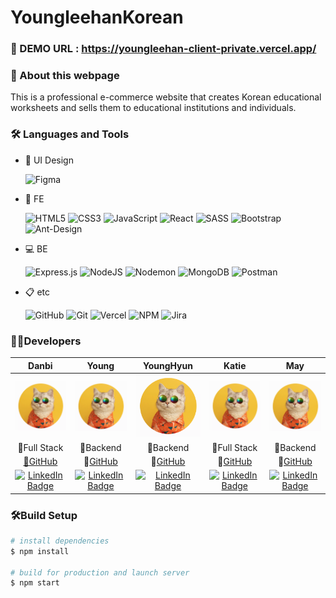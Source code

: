 # YoungleehanKorean

### 🔗 DEMO URL : https://youngleehan-client-private.vercel.app/

### 📣 About this webpage

This is a professional e-commerce website that creates Korean educational worksheets and sells them to educational institutions and individuals.

### 🛠️ Languages and Tools

-   🎨 UI Design

    ![Figma](https://img.shields.io/badge/figma-%23F24E1E.svg?style=for-the-badge&logo=figma&logoColor=white)

-   🔮 FE

    ![HTML5](https://img.shields.io/badge/html5-%23E34F26.svg?style=for-the-badge&logo=html5&logoColor=white)
    ![CSS3](https://img.shields.io/badge/css3-%231572B6.svg?style=for-the-badge&logo=css3&logoColor=white)
    ![JavaScript](https://img.shields.io/badge/JavaScript-%23F7DF1E.svg?style=for-the-badge&logo=javascript&logoColor=black)
    ![React](https://img.shields.io/badge/React-%2361DAFB.svg?style=for-the-badge&logo=react&logoColor=black)
    ![SASS](https://img.shields.io/badge/SASS-hotpink.svg?style=for-the-badge&logo=SASS&logoColor=white)
    ![Bootstrap](https://img.shields.io/badge/bootstrap-%238511FA.svg?style=for-the-badge&logo=bootstrap&logoColor=white)
    ![Ant-Design](https://img.shields.io/badge/-AntDesign-%230170FE?style=for-the-badge&logo=ant-design&logoColor=white)

-   💻 BE

    ![Express.js](https://img.shields.io/badge/express.js-%23404d59.svg?style=for-the-badge&logo=express&logoColor=%2361DAFB)
    ![NodeJS](https://img.shields.io/badge/node.js-6DA55F?style=for-the-badge&logo=node.js&logoColor=white)
    ![Nodemon](https://img.shields.io/badge/NODEMON-%23323330.svg?style=for-the-badge&logo=nodemon&logoColor=%BBDEAD)
    ![MongoDB](https://img.shields.io/badge/MongoDB-%2347A248.svg?style=for-the-badge&logo=mongodb&logoColor=black)
    ![Postman](https://img.shields.io/badge/Postman-FF6C37?style=for-the-badge&logo=postman&logoColor=white)

-   📋 etc

    ![GitHub](https://img.shields.io/badge/github-%23121011.svg?style=for-the-badge&logo=github&logoColor=white)
    ![Git](https://img.shields.io/badge/Git-%23F05032.svg?style=for-the-badge&logo=git&logoColor=white)
    ![Vercel](https://img.shields.io/badge/vercel-%23000000.svg?style=for-the-badge&logo=vercel&logoColor=white)
    ![NPM](https://img.shields.io/badge/NPM-%23CB3837.svg?style=for-the-badge&logo=npm&logoColor=white)
    ![Jira](https://img.shields.io/badge/jira-%230A0FFF.svg?style=for-the-badge&logo=jira&logoColor=white)

<!-- <hr/> -->

### 👩‍💻Developers

|                                                                                      Danbi                                                                                       |                                                                                       Young                                                                                        |                                                                                           YoungHyun                                                                                            |                                                                                            Katie                                                                                             |                                                                                      May                                                                                       |
| :------------------------------------------------------------------------------------------------------------------------------------------------------------------------------: | :--------------------------------------------------------------------------------------------------------------------------------------------------------------------------------: | :--------------------------------------------------------------------------------------------------------------------------------------------------------------------------------------------: | :------------------------------------------------------------------------------------------------------------------------------------------------------------------------------------------: | :----------------------------------------------------------------------------------------------------------------------------------------------------------------------------: |
|                                                                        ![단비](./images/youngleehan.png)                                                                         |                                                                          ![영](./images/youngleehan.png)                                                                           |                                                                               ![영현](./images/youngleehan.png)                                                                                |                                                                             ![케이티](./images/youngleehan.png)                                                                              |                                                                       ![혜연](./images/youngleehan.png)                                                                        |
|                                                                                   🏅Full Stack                                                                                   |                                                                                     🏅Backend                                                                                      |                                                                                           🏅Backend                                                                                            |                                                                                         🏅Full Stack                                                                                         |                                                                                   🏅Backend                                                                                    |
|                                                                    [📌GitHub](https://github.com/sweetrain05)                                                                    |                                                                     📌[GitHub](https://github.com/YoungSong99)                                                                     |                                                                         📌[GitHub](https://github.com/younghyunlee22)                                                                          |                                                                         📌[GitHub](https://github.com/katiesangpark)                                                                         |                                                                  📌[GitHub](https://github.com/MayHyeyeonKim)                                                                  |
| [![LinkedIn Badge](http://img.shields.io/badge/-LinkedIn-0072b1?style=flat&logo=linkedin&link=https://www.linkedin.com/in/danbi-choi/)](https://www.linkedin.com/in/danbi-choi/) | [![LinkedIn Badge](http://img.shields.io/badge/-LinkedIn-0072b1?style=flat&logo=linkedin&link=https://www.linkedin.com/in/youngsong01/)](https://www.linkedin.com/in/youngsong01/) | [![LinkedIn Badge](http://img.shields.io/badge/-LinkedIn-0072b1?style=flat&logo=linkedin&link=https://www.linkedin.com/in/younghyun-lee-yhl/)](https://www.linkedin.com/in/younghyun-lee-yhl/) | [![LinkedIn Badge](http://img.shields.io/badge/-LinkedIn-0072b1?style=flat&logo=linkedin&link=https://www.linkedin.com/in/katieisinseattle/)](https://www.linkedin.com/in/katieisinseattle/) | [![LinkedIn Badge](http://img.shields.io/badge/-LinkedIn-0072b1?style=flat&logo=linkedin&link=https://www.linkedin.com/in/hykim-may/)](https://www.linkedin.com/in/hykim-may/) |

### 🛠️Build Setup

```bash
# install dependencies
$ npm install

# build for production and launch server
$ npm start
```
